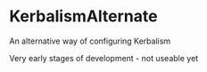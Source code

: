 # KerbalismAlternate
An alternative way of configuring Kerbalism

Very early stages of development - not useable yet

